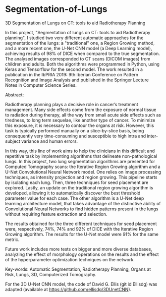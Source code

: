 # Segmentation-of-Lungs
3D Segmentation of Lungs on CT: tools to aid Radiotherapy Planning

In this project, "Segmentation of lungs on CT: tools to aid Radiotherapy planning", I studied two very different automatic approaches for the segmentation of the lungs: a "traditional" one, a Region Growing method, and a more recent one, the U-Net CNN model (a Deep Learning model), achieving results of 98% of DICE when compared to the true segmentation. The analysed images corresponded to CT scans (DICOM images) from children and adults. Both the algorithms were programmed in Python, using Keras and Tensorflow for the second model. The work resulted in a publication in the IbPRIA 2019: 9th Iberian Conference on Pattern Recognition and Image Analysis and published in the Springer Lecture Notes in Computer Science Series.


Abstract:

Radiotherapy planning plays a decisive role in cancer’s treatment management. Many side effects come from the exposure of normal tissue to radiation during therapy, all the way from small acute side effects such as tiredness, to long term sequelae, like another type of cancer. To minimize this exposure, it is necessary to contour the organs at risk. However, this task is typically performed manually on a slice-by-slice basis, being consequently very time-consuming and susceptible to high intra and inter-subject variance and human errors.

In this way, this line of work aims to help the clinicians in this difficult and repetitive task by implementing algorithms that delineate non-pathological lungs. In this project, two lung segmentation algorithms are presented for Computed Tomography scans: the Iterative Region Growing algorithm and a U-Net Convolutional Neural Network model. One relies on image processing techniques, as intensity projection and region growing. This pipeline starts by isolating each lung. Then, three techniques for seed placement are explored. Lastly, an update on the traditional region growing algorithm is developed, allowing it to automatically discover the best threshold parameter value for each case. The other algorithm is a U-Net deep learning architecture model, that takes advantage of the distinctive ability of Convolutional Neural Networks to find hidden patterns present in the lungs without requiring feature extraction and selection.

The results obtained for the three different techniques for seed placement were, respectively, 74%, 74% and 92% of DICE with the Iterative Region Growing algorithm. The results for the U-Net model were 91% for the same metric.

Future work includes more tests on bigger and more diverse databases, analyzing the effect of morphology operations on the results and the effect of the hyperparameter optimization techniques on the network. 

Key-words: Automatic Segmentation, Radiotherapy Planning, Organs at Risk, Lungs, 3D, Computerized Tomography.


For the 3D U-Net CNN model, the code of David G. Ellis (git id Ellisdg) was adapted (available at https://github.com/ellisdg/3DUnetCNN).
